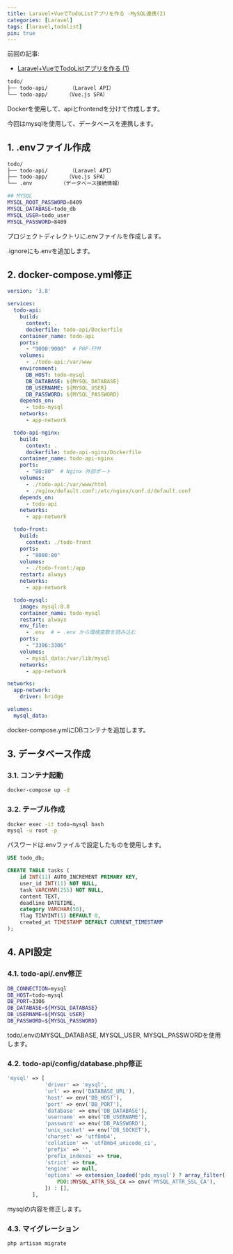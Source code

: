 ```yaml
---
title: Laravel+VueでTodoListアプリを作る -MySQL連携(2)
categories: [Laravel]
tags: [laravel,todolist]
pin: true
---
```


前回の記事:
- [Laravel+VueでTodoListアプリを作る (1)](https://erika2852.github.io/posts/TodoList/)


```bash
todo/
├── todo-api/       （Laravel API）
└── todo-app/      （Vue.js SPA）
```

Dockerを使用して、apiとfrontendを分けて作成します。

今回はmysqlを使用して、データベースを連携します。

## 1. .envファイル作成

```bash
todo/
├── todo-api/       （Laravel API）
├── todo-app/      （Vue.js SPA）
└── .env　　　　　　（データベース接続情報）
```

```bash
## MYSQL
MYSQL_ROOT_PASSWORD=8409
MYSQL_DATABASE=todo_db
MYSQL_USER=todo_user
MYSQL_PASSWORD=8409
```

プロジェクトディレクトリに.envファイルを作成します。

.ignoreにも.envを追加します。


## 2. docker-compose.yml修正

```yml
version: '3.8'

services:
  todo-api:
    build:
      context: .
      dockerfile: todo-api/Dockerfile
    container_name: todo-api
    ports:
      - "9000:9000"  # PHP-FPM
    volumes:
      - ./todo-api:/var/www
    environment:
      DB_HOST: todo-mysql
      DB_DATABASE: ${MYSQL_DATABASE}
      DB_USERNAME: ${MYSQL_USER}
      DB_PASSWORD: ${MYSQL_PASSWORD}
    depends_on:
      - todo-mysql
    networks:
      - app-network

  todo-api-nginx:
    build:
      context: .
      dockerfile: todo-api-nginx/Dockerfile
    container_name: todo-api-nginx
    ports:
      - "80:80"  # Nginx 外部ポート
    volumes:
      - ./todo-api:/var/www/html
      - ./nginx/default.conf:/etc/nginx/conf.d/default.conf
    depends_on:
      - todo-api
    networks:
      - app-network

  todo-front:
    build:
      context: ./todo-front
    ports:
      - "8080:80"
    volumes:
      - ./todo-front:/app
    restart: always
    networks:
      - app-network

  todo-mysql:
    image: mysql:8.0
    container_name: todo-mysql
    restart: always
    env_file:
      - .env  # ⬅️ .env から環境変数を読み込む
    ports:
      - "3306:3306"
    volumes:
      - mysql_data:/var/lib/mysql
    networks:
      - app-network

networks:
  app-network:
    driver: bridge

volumes:
  mysql_data:

```

docker-compose.ymlにDBコンテナを追加します。

## 3. データベース作成

### 3.1. コンテナ起動

```bash
docker-compose up -d
```

### 3.2. テーブル作成

```bash
docker exec -it todo-mysql bash
mysql -u root -p 
```
パスワードは.envファイルで設定したものを使用します。

```sql
USE todo_db;

CREATE TABLE tasks (
    id INT(11) AUTO_INCREMENT PRIMARY KEY,
    user_id INT(11) NOT NULL,
    task VARCHAR(255) NOT NULL,
    content TEXT,
    deadline DATETIME,
    category VARCHAR(50),
    flag TINYINT(1) DEFAULT 0,
    created_at TIMESTAMP DEFAULT CURRENT_TIMESTAMP
);
```

## 4. API設定

### 4.1. todo-api/.env修正

```bash
DB_CONNECTION=mysql
DB_HOST=todo-mysql
DB_PORT=3306
DB_DATABASE=${MYSQL_DATABASE}
DB_USERNAME=${MYSQL_USER}
DB_PASSWORD=${MYSQL_PASSWORD}
```

todo/.envのMYSQL_DATABASE, MYSQL_USER, MYSQL_PASSWORDを使用します。

### 4.2. todo-api/config/database.php修正

```php
'mysql' => [
            'driver' => 'mysql',
            'url' => env('DATABASE_URL'),
            'host' => env('DB_HOST'),
            'port' => env('DB_PORT'),
            'database' => env('DB_DATABASE'),
            'username' => env('DB_USERNAME'),
            'password' => env('DB_PASSWORD'),
            'unix_socket' => env('DB_SOCKET'),
            'charset' => 'utf8mb4',
            'collation' => 'utf8mb4_unicode_ci',
            'prefix' => '',
            'prefix_indexes' => true,
            'strict' => true,
            'engine' => null,
            'options' => extension_loaded('pdo_mysql') ? array_filter([
                PDO::MYSQL_ATTR_SSL_CA => env('MYSQL_ATTR_SSL_CA'),
            ]) : [],
        ],
```

mysqlの内容を修正します。

### 4.3. マイグレーション

```bash
php artisan migrate
```


